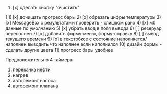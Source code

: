 ﻿1) [x] сделать кнопку "очистить" 
 
1.1) [x]  дочищать прогресс бары
2) [x] обрезать цифры температуры
3) [x] MessageBox с результатами проверить - слишком рано
4) [x] мб данные по умолчанию
5) [x] убрать ввод в поля вывода
6) [ ] резеруар переполнен
7) [x] добавить форму-меню, форму-справку
8) [ ] вывод текущего времени
9) [x] в текстобксе с состояние наполняется/наполнен выводить что наполнен если наполнился
10) дизайн формы - сделать другие цвета
11) прогресс бары удобнее

Предположительно 4 таймера
1) перекачка нефти
2) нагрев
3) авторемонт насоса
4) авторемонт клапана


